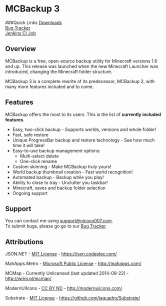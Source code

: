 MCBackup 3
==========

###Quick Links
[Downloads][1]<br>
[Bug Tracker][2]<br>
[Jenkins CI Job][3]<br>

Overview
--------
MCBackup is a free, open-source backup utility for Minecraft versions 1.6 and up. This release was launched when the new Minecraft Launcher was introduced, changing the Minecraft folder structure.

MCBackup 3 is a complete rewrite of its predecessor, MCBackup 2, with many more features included and to come.

Features
--------
MCBackup offers the most to its users. This is the list of **currently included features**.
* Easy, two-click backup - Supports worlds, versions and whole folder!
* Fast, safe restore
* Unique ProgressBar backup and restore technology - See how much time it will take!
* Easy-to-use backup management options:
    * Multi-select delete
    * One-click rename
* Custom skinning - Make MCBackup truly yours!
* World backup thumbnail creation - Fast world recognition!
* Automated backup - Backup while you play!
* Ability to close to tray - Unclutter you taskbar!
* Minecraft, saves and backup folder selection
* Ongoing support

Support
-------
You can contact me using [support@nicoco007.com][4].<br>
To submit bugs, please go go to our [Bug Tracker][2].

[1]:http://www.nicoco007.com/minecraft/applications/mcbackup-3/downloads/     "Downloads"
[2]:https://github.com/nicoco007/MCBackup-3/issues                            "Bug Tracker"
[3]:http://ci.nicoco007.com:8080/job/MCBackup%203                             "MCBackup 3 Jenkins Job"
[4]:mailto:support@nicoco007.com                                              "Support Email"

Attributions
------------
JSON.NET - [MIT License](https://json.codeplex.com/license) - https://json.codeplex.com/

MahApps.Metro - [Microsoft Public License](https://github.com/MahApps/MahApps.Metro/blob/master/LICENSE) - http://mahapps.com/

MCMap - Currently Unlicensed (last updated 2014-09-22) - http://wrim.pl/mcmap/

ModernUIIcons - [CC BY ND](https://github.com/coolwanglu/OK/blob/master/license-modernuiicons.txt) - http://modernuiicons.com/

Substrate - [MIT License](https://github.com/jaquadro/Substrate/blob/master/LICENSE.txt) - https://github.com/jaquadro/Substrate/
